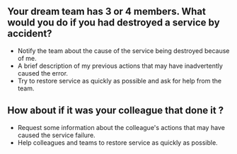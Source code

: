 ## Your dream team has 3 or 4 members. What would you do if you had destroyed a service by accident?

- Notify the team about the cause of the service being destroyed because of me.
- A brief description of my previous actions that may have inadvertently caused the error.
- Try to restore service as quickly as possible and ask for help from the team.

## How about if it was your colleague that done it ?

- Request some information about the colleague's actions that may have caused the service failure.
- Help colleagues and teams to restore service as quickly as possible.
